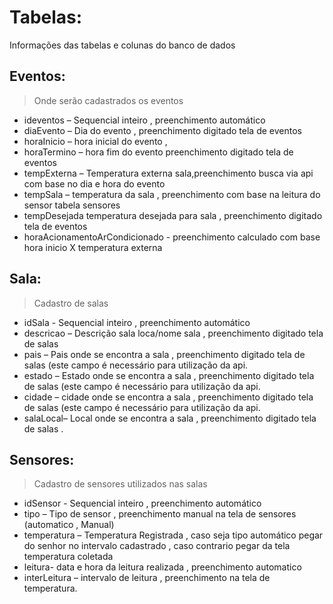 # Tabelas:

Informações das tabelas e colunas do banco de dados

## Eventos:

> Onde serão cadastrados os eventos

- ideventos – Sequencial inteiro , preenchimento automático
- diaEvento – Dia do evento , preenchimento digitado tela de eventos
- horaInicio – hora inicial do evento ,
- horaTermino – hora fim do evento preenchimento digitado tela de eventos
- tempExterna – Temperatura externa sala,preenchimento busca via api com base no dia e hora do evento
- tempSala – temperatura da sala , preenchimento com base na leitura do sensor tabela sensores
- tempDesejada temperatura desejada para sala , preenchimento digitado tela de eventos
- horaAcionamentoArCondicionado - preenchimento calculado com base hora inicio X temperatura externa

## Sala:

> Cadastro de salas

- idSala - Sequencial inteiro , preenchimento automático
- descricao – Descrição sala loca/nome sala , preenchimento digitado tela de salas
- pais – Pais onde se encontra a sala , preenchimento digitado tela de salas (este campo é necessário para utilização da api.
- estado – Estado onde se encontra a sala , preenchimento digitado tela de salas (este campo é necessário para utilização da api.
- cidade – cidade onde se encontra a sala , preenchimento digitado tela de salas (este campo é necessário para utilização da api.
- salaLocal– Local onde se encontra a sala , preenchimento digitado tela de salas .

## Sensores:

> Cadastro de sensores utilizados nas salas

- idSensor - Sequencial inteiro , preenchimento automático
- tipo – Tipo de sensor , preenchimento manual na tela de sensores (automatico , Manual)
- temperatura – Temperatura Registrada , caso seja tipo automático pegar do senhor no intervalo cadastrado , caso contrario pegar da tela temperatura coletada
- leitura- data e hora da leitura realizada , preenchimento automatico
- interLeitura – intervalo de leitura , preenchimento na tela de temperatura.
